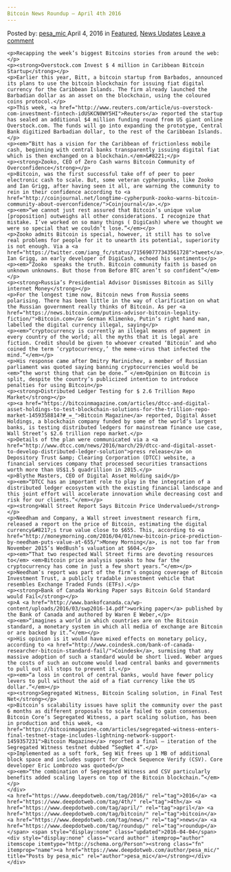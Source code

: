 ```yaml
---
Bitcoin News Roundup – April 4th 2016
---
```

<article class="post-listing post-13630 post type-post status-publish format-standard has-post-thumbnail hentry  tag-3336 tag-4th tag-april tag-bitcoin tag-news tag-roundup">
    <div class="post-inner">
        <span>Posted by: <a href="https://www.deepdotweb.com/author/pesa_mic/" title="">pesa_mic </a></span>
    <span>April 4, 2016</span>
    <span>in <a href="https://www.deepdotweb.com/category/deepdot-news/" rel="category tag">Featured</a>, <a href="https://www.deepdotweb.com/category/news-updates/" rel="category tag">News Updates</a></span>
    <span><a href="https://www.deepdotweb.com/2016/04/04/bitcoin-news-roundup-april-4th-2016/#respond">Leave a comment</a></span>
    </p>
    <div class="clear"></div>
    
    <p>Recapping the week’s biggest Bitcoins stories from around the web:</p>
    <p><strong>Overstock.com Invest $ 4 million in Caribbean Bitcoin Startup</strong></p>
    <p>Earlier this year, Bitt, a bitcoin startup from Barbados, announced its plans to use the bitcoin blockchain for issuing fiat digital currency for the Caribbean Islands. The firm already launched the Barbadian dollar as an asset on the blockchain, using the coloured coins protocol.</p>
    <p>This week, <a href="http://www.reuters.com/article/us-overstock-com-investment-fintech-idUSKCN0WY5HI">Reuters</a> reported the startup has sealed an additional $4 million funding round from US giant online Overstock.com. The funds will go into expanding the prototype, Central Bank digitized Barbadian dollar, to the rest of the Caribbean Islands.</p>
    <p><em>“Bitt has a vision for the Caribbean of frictionless mobile cash, beginning with central banks transparently issuing digital fiat which is then exchanged on a blockchain.</em>&#8221;</p>
    <p><strong>Zooko, CEO of Zero Cash warns Bitcoin Community of Overconfidence</strong></p>
    <p>Bitcoin, was the first successful take off of peer to peer electronic cash to scale. But, some veteran cypherpunks, like Zooko and Ian Grigg, after having seen it all, are warning the community to rein in their confidence according to <a href="http://coinjournal.net/longtime-cypherpunk-zooko-warns-bitcoin-community-about-overconfidence/">Coinjournal</a>.</p>
    <p><em>“we cannot just rest assured that Bitcoin’s unique value [proposition] outweighs all other considerations. I recognize that mistake. I’ve worked on so many things ( DigiCash) where we thought we were so special that we couldn’t lose.”</em></p>
    <p>Zooko admits Bitcoin is special, however, it still has to solve real problems for people for it to unearth its potential, superiority is not enough. Via a <a href="https://twitter.com/iang_fc/status/715690777343561728">tweet</a>, Ian Grigg, an early developer of DigiCash, echoed his sentiments</p>
    <p><em>“Zooko  speaks the truth. Bitcoin community faith is based on unknown unknowns. But those from Before BTC aren’t so confident”</em></p>
    <p><strong>Russia’s Presidential Advisor Dismisses Bitcoin as Silly internet Money</strong></p>
    <p>For the longest time now, Bitcoin news from Russia seems polarising. There has been little in the way of clarification on what the Russian government really thinks of Bitcoin. As per <a href="https://news.bitcoin.com/putins-advisor-bitcoin-legality-fiction/">Bitcoin.com</a> German Klimenko, Putin’s right hand man, labelled the digital currency illegal, saying</p>
    <p><em>“cryptocurrency is currently an illegal means of payment in every country of the world; all the myths that it is legal are fiction. Credit should be given to whoever created ‘Bitcoin’ and who coined the term ‘cryptocurrency,’ the meme-virus that infected the mind.”</em></p>
    <p>His response came after Dmitry Marinichev, a member of Russian parliament was quoted saying banning cryptocurrencies would be <em>“the worst thing that can be done.” </em>Opinion on Bitcoin is split, despite the country’s publicized intention to introduce penalties for using Bitcoin</p>
    <p><strong>Distributed Ledger Testing for $ 2.6 Trillion Repo Market</strong></p>
    <p><a href="https://bitcoinmagazine.com/articles/dtcc-and-digital-asset-holdings-to-test-blockchain-solutions-for-the-trillion-repo-market-1459358814?#_=_">Bitcoin Magazine</a> reported, Digital Asset Holdings, a blockchain company funded by some of the world’s largest banks, is testing distributed ledgers for mainstream finance use case, Wall Street’s $2.6 trillion repo market.</p>
    <p>Details of the plan were communicated via a <a href="http://www.dtcc.com/news/2016/march/29/dtcc-and-digital-asset-to-develop-distributed-ledger-solution">press release</a> on Depository Trust &amp; Clearing Corporation (DTCC) website, a financial services company that processed securities transactions worth more than US$1.5 quadrillion in 2015.</p>
    <p>Blythe Masters, CEO of Digital Asset Holding said</p>
    <p><em>“DTCC has an important role to play in the integration of a distributed ledger ecosystem with the existing financial landscape and this joint effort will accelerate innovation while decreasing cost and risk for our clients.”</em></p>
    <p><strong>Wall Street Report Says Bitcoin Price Undervalued</strong></p>
    <p>Needham and Company, a Wall street investment research firm, released a report on the price of Bitcoin, estimating the digital currency&#8217;s true value close to $655. This, according to <a href="http://moneymorning.com/2016/04/01/new-bitcoin-price-prediction-by-needham-puts-value-at-655/">Money Morning</a>, is not too far from November 2015’s WedBush’s valuation at $604.</p>
    <p><em>“That two respected Wall Street firms are devoting resources to</em> <em>Bitcoin price analysis speaks to how far the cryptocurrency has come in just a few short years.”</em></p>
    <p>Needham’s report was part of the firm’s ongoing coverage of Bitcoin Investment Trust, a publicly tradable investment vehicle that resembles Exchange Traded Funds (ETFs).</p>
    <p><strong>Bank of Canada Working Paper says Bitcoin Gold Standard would Fail</strong></p>
    <p>A <a href="http://www.bankofcanada.ca/wp-content/uploads/2016/03/swp2016-14.pdf">working paper</a> published by the Bank of Canada and authored by Waren E Weber,</p>
    <p><em>“imagines a world in which countries are on the Bitcoin standard, a monetary system in which all media of exchange are Bitcoin or are backed by it.”</em></p>
    <p>His opinion is it would have mixed effects on monetary policy, according to <a href="http://www.coindesk.com/bank-of-canada-researcher-bitcoin-standard-fail/">Coindesk</a>, surmising that any massive adoption of such a standard would be short lived. Weber argues the costs of such an outcome would lead central banks and governments to pull out all stops to prevent it.</p>
    <p><em>“a loss in control of central banks, would have fewer policy levers to pull without the aid of a fiat currency like the US dollar.”</em></p>
    <p><strong>Segregated Witness, Bitcoin Scaling solution, in Final Test Net</strong></p>
    <p>Bitcoin’s scalability issues have split the community over the past 6 months as different proposals to scale failed to gain consensus. Bitcoin Core’s Segregated Witness, a part scaling solution, has been in production and this week, <a href="https://bitcoinmagazine.com/articles/segregated-witness-enters-final-testnet-stage-includes-lightning-network-support-1459357231">Bitcoin Magazine</a> reported a final – iteration of the Segregated Witness testnet dubbed “SegNet 4”.</p>
    <p>Implemented as a soft fork, Seg Wit frees up 1 MB of additional block space and includes support for Check Sequence Verify (CSV). Core developer Eric Lombrozo was quoted</p>
    <p><em>“the combination of Segregated Witness and CSV particularly benefits added scaling layers on top of the Bitcoin blockchain.”</em></p>
    </div>
    <a href="https://www.deepdotweb.com/tag/2016/" rel="tag">2016</a> <a href="https://www.deepdotweb.com/tag/4th/" rel="tag">4th</a> <a href="https://www.deepdotweb.com/tag/april/" rel="tag">april</a> <a href="https://www.deepdotweb.com/tag/bitcoin/" rel="tag">bitcoin</a> <a href="https://www.deepdotweb.com/tag/news/" rel="tag">news</a> <a href="https://www.deepdotweb.com/tag/roundup/" rel="tag">roundup</a></span> <span style="display:none" class="updated">2016-04-04</span>
    <div style="display:none" class="vcard author" itemprop="author" itemscope itemtype="http://schema.org/Person"><strong class="fn" itemprop="name"><a href="https://www.deepdotweb.com/author/pesa_mic/" title="Posts by pesa_mic" rel="author">pesa_mic</a></strong></div>
    </div>
</article>

